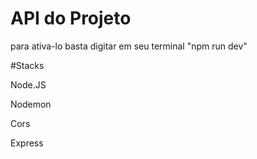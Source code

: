 # API do Projeto

para ativa-lo basta digitar em seu terminal "npm run dev"

#Stacks

  Node.JS

  Nodemon

  Cors

  Express
